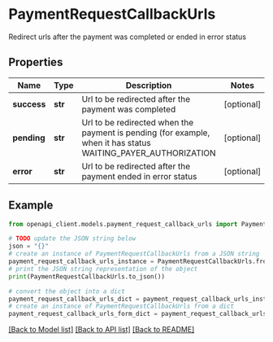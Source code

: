 # PaymentRequestCallbackUrls

Redirect urls after the payment was completed or ended in error status

## Properties

Name | Type | Description | Notes
------------ | ------------- | ------------- | -------------
**success** | **str** | Url to be redirected after the payment was completed | [optional] 
**pending** | **str** | Url to be redirected when the payment is pending (for example, when it has status WAITING_PAYER_AUTHORIZATION | [optional] 
**error** | **str** | Url to be redirected after the payment ended in error status | [optional] 

## Example

```python
from openapi_client.models.payment_request_callback_urls import PaymentRequestCallbackUrls

# TODO update the JSON string below
json = "{}"
# create an instance of PaymentRequestCallbackUrls from a JSON string
payment_request_callback_urls_instance = PaymentRequestCallbackUrls.from_json(json)
# print the JSON string representation of the object
print(PaymentRequestCallbackUrls.to_json())

# convert the object into a dict
payment_request_callback_urls_dict = payment_request_callback_urls_instance.to_dict()
# create an instance of PaymentRequestCallbackUrls from a dict
payment_request_callback_urls_form_dict = payment_request_callback_urls.from_dict(payment_request_callback_urls_dict)
```
[[Back to Model list]](../README.md#documentation-for-models) [[Back to API list]](../README.md#documentation-for-api-endpoints) [[Back to README]](../README.md)


